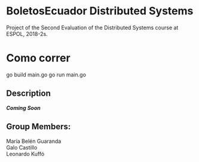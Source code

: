 # BoletosEcuador Distributed Systems
Project of the Second Evaluation of the Distributed Systems course at ESPOL, 2018-2s.

# Como correr
go build main.go
go run main.go
## Description

***Coming Soon***

## Group Members:
María Belén Guaranda   
Galo Castillo   
Leonardo Kuffó   

